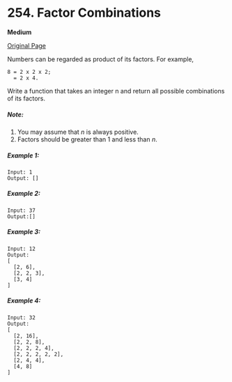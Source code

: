 # 254. Factor Combinations

**Medium**

[Original Page](https://leetcode.com/problems/bag-of-tokens/)

Numbers can be regarded as product of its factors. For example,

```
8 = 2 x 2 x 2;
  = 2 x 4.
```

Write a function that takes an integer n and return all possible combinations of its factors.

##### Note:
1. You may assume that _n_ is always positive.
2. Factors should be greater than 1 and less than _n_.

##### Example 1:
```
Input: 1
Output: []
```

##### Example 2:
```
Input: 37
Output:[]
```

##### Example 3:
```
Input: 12
Output:
[
  [2, 6],
  [2, 2, 3],
  [3, 4]
]
```

##### Example 4:
```
Input: 32
Output:
[
  [2, 16],
  [2, 2, 8],
  [2, 2, 2, 4],
  [2, 2, 2, 2, 2],
  [2, 4, 4],
  [4, 8]
]
```
